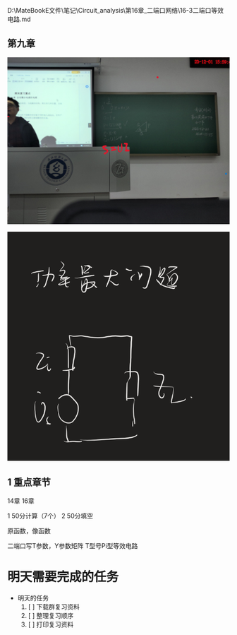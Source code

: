D:\MateBookE文件\笔记\Circuit_analysis\第16章_二端口网络\16-3二端口等效电路.md

## 第九章

![Alt text](WIN_20231201_15_58_57_Pro.jpg)

![Alt text](image.png)

## 1 重点章节

14章
16章

1 50分计算（7个）
2 50分填空

原函数，像函数

二端口写T参数，Y参数矩阵
T型号Pi型等效电路


# 明天需要完成的任务

- 明天的任务 
  1. [ ] 下载群复习资料
  2. [ ] 整理复习顺序
  3. [ ] 打印复习资料

